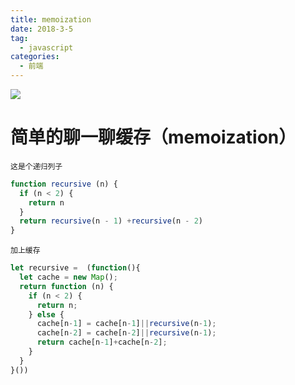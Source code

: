 ```yaml
---
title: memoization
date: 2018-3-5
tag: 
  - javascript
categories:
  - 前端
---
```


![](/imgs/javascript/theme/memoization.jpg)

# 简单的聊一聊缓存（memoization）

`这是个递归列子`
```javascript
function recursive (n) {
  if (n < 2) {
    return n
  }
  return recursive(n - 1) +recursive(n - 2)
}
```

`加上缓存`
```javascript
let recursive =  (function(){
  let cache = new Map();
  return function (n) {
    if (n < 2) {
      return n;
    } else {
      cache[n-1] = cache[n-1]||recursive(n-1);
      cache[n-2] = cache[n-2]||recursive(n-1);
      return cache[n-1]+cache[n-2];
    }
  }
}())
```